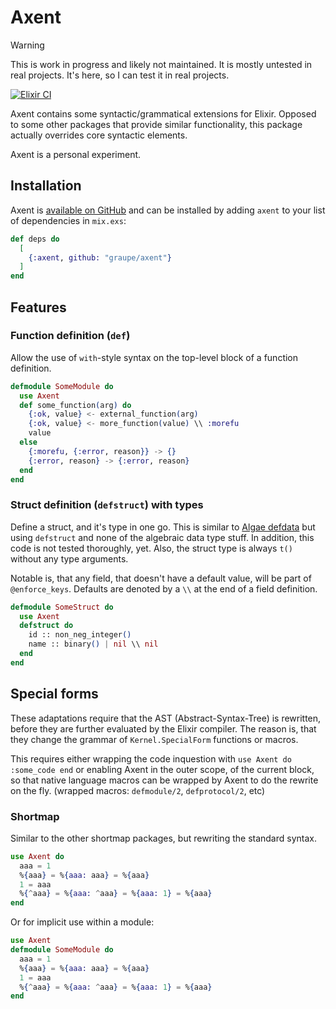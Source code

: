 # Axent

> [!WARNING]
>
> This is work in progress and likely not maintained. It is mostly untested in
> real projects. It's here, so I can test it in real projects.

[![Elixir CI](https://github.com/graupe/axent/actions/workflows/elixir.yml/badge.svg)](https://github.com/graupe/axent/actions/workflows/elixir.yml)

Axent contains some syntactic/grammatical extensions for Elixir. Opposed to
some other packages that provide similar functionality, this package actually
overrides core syntactic elements.

Axent is a personal experiment.

## Installation

Axent is [available on GitHub](https://github.com/graupe/axent) and can be installed
by adding `axent` to your list of dependencies in `mix.exs`:

```elixir
def deps do
  [
    {:axent, github: "graupe/axent"}
  ]
end
```

<!--MODDOC_START-->

## Features

### Function definition (`def`)

Allow the use of `with`-style syntax on the top-level block of a function
definition.

```elixir
defmodule SomeModule do
  use Axent
  def some_function(arg) do
    {:ok, value} <- external_function(arg)
    {:ok, value} <- more_function(value) \\ :morefu
    value
  else
    {:morefu, {:error, reason}} -> {}
    {:error, reason} -> {:error, reason}
  end
end
```

### Struct definition (`defstruct`) with types

Define a struct, and it's type in one go. This is similar to [Algae
defdata](https://hexdocs.pm/algae/Algae.html#defdata/1) but using
`defstruct` and none of the algebraic data type stuff. In addition, this code
is not tested thoroughly, yet. Also, the struct type is always `t()` without
any type arguments.

Notable is, that any field, that doesn't have a default value, will be part of
`@enforce_keys`. Defaults are denoted by a `\\` at the end of a field definition.

```elixir
defmodule SomeStruct do
  use Axent
  defstruct do
    id :: non_neg_integer()
    name :: binary() | nil \\ nil
  end
end
```

## Special forms

These adaptations require that the AST (Abstract-Syntax-Tree) is rewritten,
before they are further evaluated by the Elixir compiler. The reason is, that
they change the grammar of `Kernel.SpecialForm` functions or macros.

This requires either wrapping the code inquestion with `use Axent do :some_code
end` or enabling Axent in the outer scope, of the current block, so that native
language macros can be wrapped by Axent to do the rewrite on the fly. (wrapped
macros: `defmodule/2`, `defprotocol/2`, etc)

### Shortmap

Similar to the other shortmap packages, but rewriting the
standard syntax.

```elixir
use Axent do
  aaa = 1
  %{aaa} = %{aaa: aaa} = %{aaa}
  1 = aaa
  %{^aaa} = %{aaa: ^aaa} = %{aaa: 1} = %{aaa}
end
```

Or for implicit use within a module:

```elixir
use Axent
defmodule SomeModule do
  aaa = 1
  %{aaa} = %{aaa: aaa} = %{aaa}
  1 = aaa
  %{^aaa} = %{aaa: ^aaa} = %{aaa: 1} = %{aaa}
end
```
